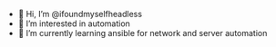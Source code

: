 - 👋 Hi, I’m @ifoundmyselfheadless
- 👀 I’m interested in automation
- 🌱 I’m currently learning ansible for network and server automation


<!---
ifoundmyselfheadless/ifoundmyselfheadless is a ✨ special ✨ repository because its `README.md` (this file) appears on your GitHub profile.
You can click the Preview link to take a look at your changes.
--->
